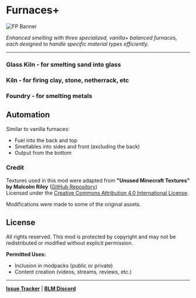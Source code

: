
# Furnaces+

![FP Banner](https://deonjonker.com/blm/fp/fp_banner.png)

_Enhanced smelting with three specialized, vanilla+ balanced furnaces, each designed to handle specific material types efficiently._

----------


### **Glass Kiln** - for smelting sand into glass
### Kiln - for firing clay, stone, netherrack, etc
### Foundry - for smelting metals

## Automation

Similar to vanilla furnaces:
- Fuel into the back and top
- Smetlables into sides and front (excluding the back)
- Output from the bottom


### Credit
Textures used in this mod were adapted from  **"Unused Minecraft Textures" by Malcolm Riley**  ([GitHub Repository](https://github.com/malcolmriley/unused-textures))  
Licensed under the [Creative Commons Attribution 4.0 International License](https://creativecommons.org/licenses/by/4.0/).

Modifications were made to some of the original assets.

## License

All rights reserved. This mod is protected by copyright and may not be redistributed or modified without explicit permission.

**Permitted Uses:**

-   Inclusion in modpacks (public or private)
-   Content creation (videos, streams, reviews, etc.)

----------

[**Issue Tracker**](https://github.com/blocklogicmodding/FurnacesPlus/issues) | [**BLM Discord**](https://discord.gg/YtdA3AMqsXe)
